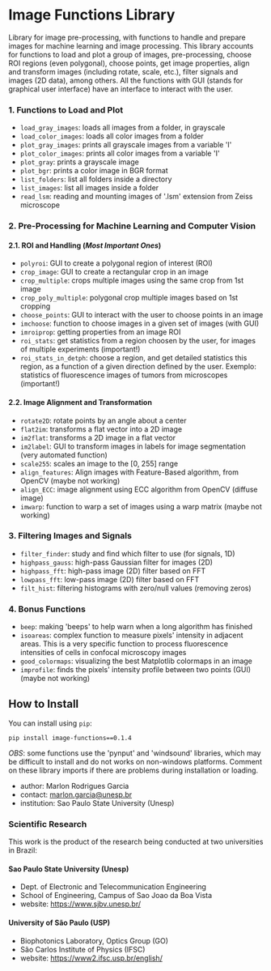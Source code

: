 # Image Functions Library

Library for image pre-processing, with functions to handle and prepare images for machine learning and image processing. This library accounts for functions to load and plot a group of images, pre-processing, choose ROI regions (even polygonal), choose points, get image properties, align and transform images (including rotate, scale, etc.), filter signals and images (2D data), among others. All the functions with GUI (stands for graphical user interface) have an interface to interact with the user.


### 1. Functions to Load and Plot

- `load_gray_images`: loads all images from a folder, in grayscale
- `load_color_images`: loads all color images from a folder
- `plot_gray_images`: prints all grayscale images from a variable 'I'
- `plot_color_images`: prints all color images from a variable 'I'
- `plot_gray`: prints a grayscale image
- `plot_bgr`: prints a color image in BGR format
- `list_folders`: list all folders inside a directory
- `list_images`: list all images inside a folder
- `read_lsm`: reading and mounting images of '.lsm' extension from Zeiss microscope 


### 2. Pre-Processing for Machine Learning and Computer Vision

#### 2.1. ROI and Handling (*Most Important Ones*)

- `polyroi`: GUI to create a polygonal region of interest (ROI)
- `crop_image`: GUI to create a rectangular crop in an image
- `crop_multiple`: crops multiple images using the same crop from 1st image
- `crop_poly_multiple`: polygonal crop multiple images based on 1st cropping
- `choose_points`: GUI to interact with the user to choose points in an image
- `imchoose`: function to choose images in a given set of images (with GUI)
- `imroiprop`: getting properties from an image ROI
- `roi_stats`: get statistics from a region choosen by the user, for images of multiple experiments (important!)
- `roi_stats_in_detph`: choose a region, and get detailed statistics this region, as a function of a given direction defined by the user. Exemplo: statistics of fluorescence images of tumors from microscopes (important!)
    
    
#### 2.2. Image Alignment and Transformation

- `rotate2D`: rotate points by an angle about a center
- `flat2im`: transforms a flat vector into a 2D image
- `im2flat`: transforms a 2D image in a flat vector
- `im2label`: GUI to transform images in labels for image segmentation (very automated function)
- `scale255`: scales an image to the [0, 255] range
- `align_features`: Align images with Feature-Based algorithm, from OpenCV (maybe not working)
- `align_ECC`: image alignment using ECC algorithm from OpenCV (diffuse image)
- `imwarp`: function to warp a set of images using a warp matrix (maybe not working)
    
    
### 3. Filtering Images and Signals

- `filter_finder`: study and find which filter to use (for signals, 1D)
- `highpass_gauss`: high-pass Gaussian filter for images (2D)
- `highpass_fft`: high-pass image (2D) filter based on FFT
- `lowpass_fft`: low-pass image (2D) filter based on FFT
- `filt_hist`: filtering histograms with zero/null values (removing zeros)


### 4. Bonus Functions

- `beep`: making 'beeps' to help warn when a long algorithm has finished
- `isoareas`: complex function to measure pixels' intensity in adjacent areas. This is a very specific function to process fluorescence intensities of cells in confocal microscopy images
- `good_colormaps`: visualizing the best Matplotlib colormaps in an image
- `improfile`: finds the pixels' intensity profile between two points (GUI) (maybe not working)
    

## How to Install

You can install using `pip`:

```
pip install image-functions==0.1.4
```

*OBS*: some functions use the 'pynput' and 'windsound' libraries, which may be difficult to install and do not works on non-windows platforms. Comment on these library imports if there are problems during installation or loading.

- author: Marlon Rodrigues Garcia
- contact: marlon.garcia@unesp.br
- institution: Sao Paulo State University (Unesp)


### Scientific Research

This work is the product of the research being conducted at two universities in Brazil:

#### Sao Paulo State University (Unesp)
- Dept. of Electronic and Telecommunication Engineering
- School of Engineering, Campus of Sao Joao da Boa Vista
- website: https://www.sjbv.unesp.br/

#### University of São Paulo (USP)
- Biophotonics Laboratory, Optics Group (GO)
- São Carlos Institute of Physics (IFSC)
- website: https://www2.ifsc.usp.br/english/